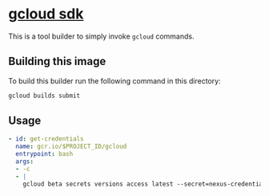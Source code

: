 # [gcloud sdk](https://cloud.google.com/sdk/docs/downloads-docker)

This is a tool builder to simply invoke `gcloud` commands.

## Building this image

To build this builder run the following command in this directory:

```bash
gcloud builds submit
```

## Usage

```yaml
- id: get-credentials
  name: gcr.io/$PROJECT_ID/gcloud
  entrypoint: bash
  args:
  - -c
  - |
    gcloud beta secrets versions access latest --secret=nexus-credentials > settings.xml
```
